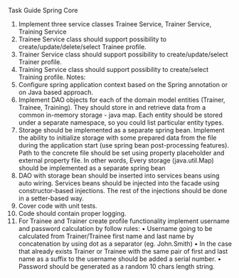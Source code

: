 Task Guide Spring Core
  1. Implement three service classes Trainee Service, Trainer Service, Training Service
  2. Trainee Service class should support possibility to create/update/delete/select Trainee profile.
  3. Trainer Service class should support possibility to create/update/select Trainer profile.
  4. Training Service class should support possibility to create/select Training profile.
Notes:
  1. Configure spring application context based on the Spring annotation or on Java based approach.
  2. Implement DAO objects for each of the domain model entities (Trainer, Trainee,
    Training). They should store in and retrieve data from a common in-memory storage -
    java map. Each entity should be stored under a separate namespace, so you could list
    particular entity types.
  3. Storage should be implemented as a separate spring bean. Implement the ability to
    initialize storage with some prepared data from the file during the application start (use
    spring bean post-processing features). Path to the concrete file should be set using
    property placeholder and external property file. In other words, Every storage
    (java.util.Map) should be implemented as a separate spring bean
  4. DAO with storage bean should be inserted into services beans using auto wiring. Services
    beans should be injected into the facade using constructor-based injections. The rest of
    the injections should be done in a setter-based way.
  5. Cover code with unit tests.
  6. Code should contain proper logging.
  7. For Trainee and Trainer create profile functionality implement username and password
    calculation by follow rules:
      • Username going to be calculated from Trainer/Trainee first name and last name
        by concatenation by using dot as a separator (eg. John.Smith)
      • In the case that already exists Trainer or Trainee with the same pair of first and
        last name as a suffix to the username should be added a serial number.
      • Password should be generated as a random 10 chars length string.
